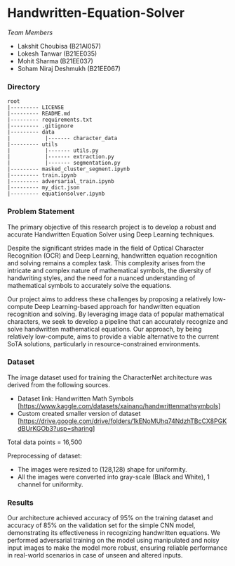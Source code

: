 # Handwritten-Equation-Solver


*Team Members*  
- Lakshit Choubisa (B21AI057)
- Lokesh Tanwar (B21EE035)
- Mohit Sharma (B21EE037)
- Soham Niraj Deshmukh (B21EE067)

### Directory 
~~~
root
|--------- LICENSE
|--------- README.md
|--------- requirements.txt
|--------- .gitignore
|--------- data
|           |------- character_data
|--------- utils
|           |------- utils.py
|           |------- extraction.py
|           |------- segmentation.py
|--------- masked_cluster_segment.ipynb
|--------- train.ipynb
|--------- adversarial_train.ipynb
|--------- my_dict.json
|--------- equationsolver.ipynb
~~~

### Problem Statement

The primary objective of this research project is to develop a robust and accurate Handwritten Equation Solver using Deep Learning techniques.

Despite the significant strides made in the field of Optical Character Recognition (OCR) and Deep Learning, handwritten equation recognition and solving remains a complex task. This complexity arises from the intricate and complex nature of mathematical symbols, the diversity of handwriting styles, and the need for a nuanced understanding of mathematical symbols to accurately solve the equations.

Our project aims to address these challenges by proposing a relatively low-compute Deep Learning-based approach for handwritten equation recognition and solving. By leveraging image data of popular mathematical characters, we seek to develop a pipeline that can accurately recognize and solve handwritten mathematical equations. Our approach, by being relatively low-compute, aims to provide a viable alternative to the current SoTA solutions, particularly in resource-constrained environments.

### Dataset

The image dataset used for training the CharacterNet architecture was derived from the following sources.

- Dataset link: Handwritten Math Symbols [https://www.kaggle.com/datasets/xainano/handwrittenmathsymbols]
- Custom created smaller version of dataset [https://drive.google.com/drive/folders/1kENoMUhq74NdzhTBcCX8PGKdBUrKGOb3?usp=sharing]

Total data points = 16,500

Preprocessing of dataset:

- The images were resized to (128,128) shape for uniformity.
- All the images were converted into gray-scale (Black and White), 1 channel for uniformity.


### Results

Our architecture achieved accuracy of 95% on the training dataset and accuracy of 85% on the validation set for the simple CNN model, demonstrating its effectiveness in recognizing handwritten equations.
We performed adversarial training on the model using manipulated and noisy input images to make the model more robust, ensuring reliable performance in real-world scenarios in case of unseen and altered inputs.
